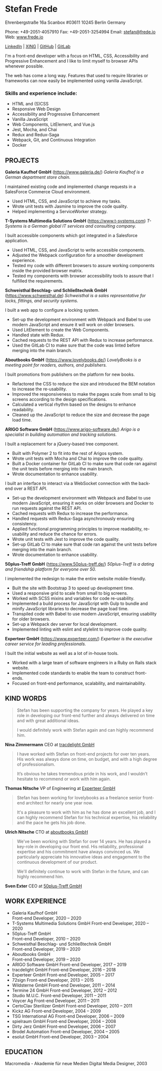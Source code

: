 # Stefan Frede

Ehrenbergstraße 16a
Scanbox #03611
10245 Berlin
Germany

Phone: +49-2051-4057910
Fax: +49-2051-3254994
Email: stefan@frede.io
Web: www.frede.io

[LinkedIn](https://www.linkedin.com/in/stefanfrede/) | [XING](https://www.xing.com/profile/Stefan_Frede2) | [GitHub](https://github.com/stefanfrede) | [GitLab](https://gitlab.com/stefanfrede)

I'm a front-end developer with a focus on HTML, CSS, Accessibility and
Progressive Enhancement and I like to limit myself to browser APIs whenever
possible.

The web has come a long way. Features that used to require libraries or
frameworks can now easily be implemented using vanilla JavaScript.

### Skills and experience include:

+ HTML and (S)CSS
+ Responsive Web Design
+ Accessibility and Progressive Enhancement
+ Vanilla JavaScript
+ Web Components, LitElement, and Vue.js
+ Jest, Mocha, and Chai
+ Redux and Redux-Saga
+ Webpack, Git, and Continuous Integration
+ Docker

## PROJECTS

**Galeria Kaufhof GmbH** (https://www.galeria.de/)
*Galeria Kaufhof is a German department store chain.*

I maintained existing code and implemented change requests in a SalesForce Commerce Cloud environment.

+ Used HTML, CSS, and JavaScript to achieve my tasks.
+ Wrote unit tests with Jasmine to improve the code quality.
+ Helped implementing a ServiceWorker strategy.

**T-Systems Multimedia Solutions GmbH** (https://www.t-systems.com)
*T-Systems is a German global IT services and consulting company.*

I built accessible components which got integrated in a Salesforce application.

+ Used HTML, CSS, and JavaScript to write accessible components.
+ Adjusted the Webpack configuration for a smoother development experience.
+ Tested my code with different browsers to assure working components inside the
  provided browser matrix.
+ Tested my components with browser accessibility tools to assure that I
  fulfilled the requirements.

**Schweisthal Beschlag- und Schließtechnik GmbH** (https://www.schweisthal.de)
*Schweisthal is a sales representative for locks, fittings, and security
systems.*

I built a web app to configure a locking system.

+ Set-up the development environment with Webpack and Babel to use modern
  JavaScript and ensure it will work on older browsers.
+ Used LitElement to create the Web Components.
+ Handled state with Redux.
+ Cached requests to the REST API with Redux to increase performance.
+ Used the GitLab CI to make sure that the code was linted before merging into
  the main branch.

**Aboutbooks GmbH** (https://www.lovelybooks.de/)
*LovelyBooks is a meeting point for readers, authors, and publishers.*

I built promotions from publishers on the platform for new books.

+ Refactored the CSS to reduce the size and introduced the BEM notation to
  increase the re-usability.
+ Improved the responsiveness to make the pages scale from small to big screens
  according to the design specifications.
+ Calculated a vertical rhythm based on the designs to enhance readability.
+ Cleaned up the JavaScript to reduce the size and decrease the page load time.

**ARIGO Software GmbH** (https://www.arigo-software.de/)
*Arigo is a specialist in building automation and tracking solutions.*

I built a replacement for a jQuery-based tree component.

+ Built with Polymer 2 to fit into the rest of Arigos system.
+ Wrote unit tests with Mocha and Chai to improve the code quality.
+ Built a Docker container for GitLab CI to make sure that code ran against the
  unit tests before merging into the main branch.
+ Wrote documentation to enhance usability.

I built an interface to interact via a WebSocket connection with the back-end
over a REST API.

+ Set-up the development environment with Webpack and Babel to use modern
  JavaScript, ensuring it works on older browsers and Docker to run requests
  against the REST API.
+ Cached requests with Redux to increase the performance.
+ Handled requests with Redux-Saga asynchronously ensuring consistency.
+ Applied functional programming principles to improve readability, re-usability
  and reduce the chance for errors.
+ Wrote unit tests with Jest to improve the code quality.
+ Set-up GitLab CI to make sure that code ran against the unit tests before
  merging into the main branch.
+ Wrote documentation to enhance usability.

**50plus-Treff GmbH** (https://www.50plus-treff.de/)
*50plus-Treff is a dating and friendship platform for everyone over 50.*

I implemented the redesign to make the entire website mobile-friendly.

+ Built the site with Bootstrap 3 to speed up development time.
+ Used a responsive grid to scale from small to big screens.
+ Worked with SCSS mixins and variables for code re-usability.
+ Implemented a build process for JavaScript with Gulp to bundle and minify
  JavaScript libraries to decrease the page load time.
+ Transpiled code with Babel to use modern JavaScript, ensuring usability for
  older browsers.
+ Set-up a Webpack dev server for local development.
+ Implemented linting with eslint and stylelint to improve code quality.

**Experteer GmbH** (https://www.experteer.com/)
*Experteer is the executive career service for leading professionals.*

I built the initial website as well as a lot of in-house tools.

+ Worked with a large team of software engineers in a Ruby on Rails stack
  website.
+ Implemented code standards to enable the team to construct front-ends.
+ Focused on front-end performance, scalability, and maintainability.


## KIND WORDS

> Stefan has been supporting the company for years. He played a key role in
> developing our front-end further and always  delivered on time and with great
> additional ideas.
>
> I would definitely work with Stefan again and can highly recommend him.

**Nina Zimmermann**
CEO at [tracdelight GmbH](https://www.tracdelight.io/)

> I have worked with Stefan on front-end projects for over ten years. His work
> was always done on time, on budget, and with a high degree of professionalism.
>
> It’s obvious he takes tremendous pride in his work, and I wouldn’t hesitate to
> recommend or work with him again.

**Thomas Nitsche**
VP of Engineering at [Experteer GmbH](https://www.experteer.com/)

> Stefan has been working for lovelybooks as a freelance senior front-end architect
> for nearly one year now.
>
> It's a pleasure to work with him as he has done an excellent job, and I can highly
> recommend Stefan for his technical expertise, his reliability and the pace he gets
> his job done.

**Ulrich Nitsche**
CTO at [aboutbooks GmbH](https://www.lovelybooks.de/)

> We've been working with Stefan for over 14 years. He has played a key-role in
> developing our front end. His reliability, professional expertise and his
> commitment have always convinced us. We particularly appreciate his innovative
> ideas and engagement to the continuous development of our product.
>
> We'll definitely continue to work with Stefan in the future, and can highly
> recommend him.

**Sven Exter**
CEO at [50plus-Treff GmbH ](https://www.50plus-treff.de/)


## WORK EXPERIENCE

+ Galeria Kaufhof GmbH  
  Front-end Developer, 2020 – 2020
+ T-Systems Multimedia Solutions GmbH
  Front-end Developer, 2020 – 2020
+ 50plus-Treff GmbH  
  Front-end Developer, 2010 – 2020
+ Schweisthal Beschlag- und Schließtechnik GmbH  
  Front-end Developer, 2019 – 2020
+ Aboutbooks GmbH  
  Front-end Developer, 2019 – 2020
+ ARIGO Software GmbH
  Front-end Developer, 2017 – 2019
+ tracdelight GmbH
  Front-end Developer, 2016 – 2018
+ Experteer GmbH
  Front-end Developer, 2005 – 2017
+ 72sign
  Front-end Developer, 2013 – 2015
+ Wildsterne GmbH
  Front-end Developer, 2011 – 2014
+ Termine 24 GmbH
  Front-end Developer, 2012 – 2012
+ Studio M.U.C.
  Front-end Developer, 2011 – 2011
+ Voycer Ag
  Front-end Developer, 2011 – 2011
+ CertoClav Sterilizer GmbH
  Front-end Developer, 2010 – 2011
+ Kickz AG
  Front-end Developer, 2004 – 2009
+ TSG International AG
  Front-end Developer, 2006 – 2009
+ spielraum GmbH
  Front-end Developer, 2004 – 2008
+ Dirty Jerz GmbH
  Front-end Developer, 2006 – 2007
+ Brodel Automation
  Front-end Developer, 2004 – 2005
+ esolut GmbH
  Front-end Developer, 2003 – 2004


## EDUCATION

Macromedia - Akademie für neue Medien
Digital Media Designer, 2003
